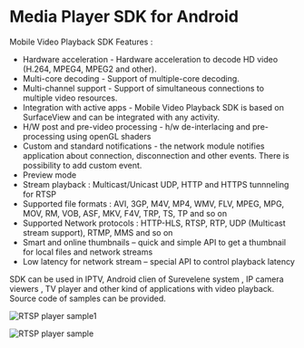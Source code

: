 # Media Player SDK for Android
Mobile Video Playback SDK Features :
- Hardware acceleration - Hardware acceleration to decode HD video (H.264, MPEG4, MPEG2 and other).
- Multi-core decoding -  Support of multiple-core decoding.
- Multi-channel support  - Support of simultaneous connections to multiple video resources. 
- Integration with active apps  - Mobile Video Playback SDK is based on SurfaceView and can be integrated with any activity.
- H/W post and pre-video processing - h/w de-interlacing and pre-processing using openGL shaders
- Custom and standard notifications -  the network module notifies application about connection, disconnection and other events. 
  There is possibility to add  custom event.
- Preview mode
- Stream playback : Multicast/Unicast UDP, HTTP and HTTPS tunnneling for RTSP
- Supported file formats : AVI, 3GP, M4V, MP4, WMV, FLV, MPEG, MPG, MOV, RM, VOB, ASF, MKV, F4V, TRP, TS, TP and so on
- Supported Network protocols : HTTP-HLS, RTSP, RTP, UDP (Multicast stream support), RTMP, MMS and so on
- Smart and online thumbnails – quick and simple API to get a thumbnail for local files and network streams
- Low latency for network stream – special API to control playback latency

SDK can be used in IPTV, Android clien of Surevelene system , IP camera viewers , TV player and other kind of applications with video playback.
Source code of samples can be provided. 

![RTSP player sample1](http://www.videoexpertsgroup.com/git/sample1.png)

![RTSP player sample](http://www.videoexpertsgroup.com/git/sample2.png)
